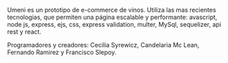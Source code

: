 Umeni es un prototipo de e-commerce de vinos. 
Utiliza las mas recientes tecnologias, que permiten una página escalable y performante: avascript, node js, express, ejs, css, express validation, multer, MySql, sequelizer, api rest y react. 

Programadores y creadores: Cecilia Syrewicz, Candelaria Mc Lean, Fernando Ramirez y Francisco Slepoy.